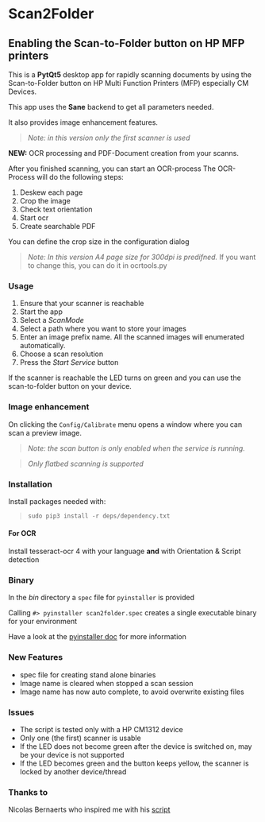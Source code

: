 # Scan2Folder

## Enabling the Scan-to-Folder button on HP MFP printers

This is a **PytQt5** desktop app for rapidly scanning documents by using the Scan-to-Folder button on HP Multi Function Printers (MFP)
especially CM Devices.

This app uses the **Sane** backend to get all parameters needed.

It also provides image enhancement features.

>*Note: in this version only the first scanner is used*


**NEW:** OCR processing and PDF-Document creation from your scanns.

After you finished scanning, you can start an OCR-process
The OCR-Process will do the following steps:

1. Deskew each page
2. Crop the image
3. Check text orientation
4. Start ocr
5. Create searchable PDF

You can define the crop size in the configuration dialog

>*Note: In this version A4 page size for 300dpi is predifned.*
If you want to change this, you can do it in ocrtools.py



### Usage

1. Ensure that your scanner is reachable
2. Start the app
3. Select a *ScanMode*
4. Select a path where you want to store your images
5. Enter an image prefix name. All the scanned images will enumerated automatically.
6. Choose a scan resolution
7. Press the *Start Service* button

If the scanner is reachable the LED turns on green and you can use the scan-to-folder button on your device.

### Image enhancement

On clicking the `Config/Calibrate` menu opens a window where you can scan a preview image.

>*Note: the scan button is only enabled when the service is running.*

>*Only flatbed scanning is supported*


### Installation

Install packages needed with:

>`sudo pip3 install -r deps/dependency.txt`

#### For OCR

Install tesseract-ocr 4 with your language **and**  with Orientation & Script detection


### Binary

In the *bin* directory a `spec` file for `pyinstaller` is provided

Calling `#> pyinstaller scan2folder.spec` creates a single executable binary for your environment

Have a look at the [pyinstaller doc](https://pyinstaller.readthedocs.io) for more information

### New Features

* spec file for creating stand alone binaries
* Image name is cleared when stopped a scan session
* Image name has now auto complete, to avoid overwrite existing files

### Issues

* The script is tested only with a HP CM1312 device
* Only one (the first) scanner is usable
* If the LED does not become green after the device is switched on, may be your device is not supported
* If the LED becomes green and the button keeps yellow, the scanner is locked by another device/thread

### Thanks to

Nicolas Bernaerts who inspired me with his [script](http://www.bernaerts-nicolas.fr/linux/74-ubuntu/264-ubuntu-hp-mfp-scanner-scantofolder)
